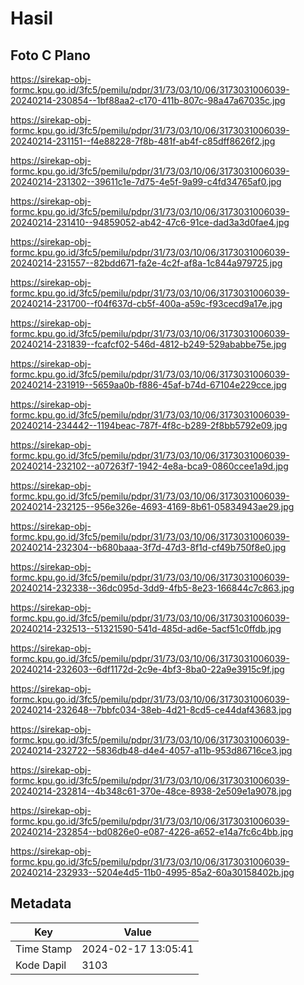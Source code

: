 # Hasil

## Foto C Plano

https://sirekap-obj-formc.kpu.go.id/3fc5/pemilu/pdpr/31/73/03/10/06/3173031006039-20240214-230854--1bf88aa2-c170-411b-807c-98a47a67035c.jpg

https://sirekap-obj-formc.kpu.go.id/3fc5/pemilu/pdpr/31/73/03/10/06/3173031006039-20240214-231151--f4e88228-7f8b-481f-ab4f-c85dff8626f2.jpg

https://sirekap-obj-formc.kpu.go.id/3fc5/pemilu/pdpr/31/73/03/10/06/3173031006039-20240214-231302--39611c1e-7d75-4e5f-9a99-c4fd34765af0.jpg

https://sirekap-obj-formc.kpu.go.id/3fc5/pemilu/pdpr/31/73/03/10/06/3173031006039-20240214-231410--94859052-ab42-47c6-91ce-dad3a3d0fae4.jpg

https://sirekap-obj-formc.kpu.go.id/3fc5/pemilu/pdpr/31/73/03/10/06/3173031006039-20240214-231557--82bdd671-fa2e-4c2f-af8a-1c844a979725.jpg

https://sirekap-obj-formc.kpu.go.id/3fc5/pemilu/pdpr/31/73/03/10/06/3173031006039-20240214-231700--f04f637d-cb5f-400a-a59c-f93cecd9a17e.jpg

https://sirekap-obj-formc.kpu.go.id/3fc5/pemilu/pdpr/31/73/03/10/06/3173031006039-20240214-231839--fcafcf02-546d-4812-b249-529ababbe75e.jpg

https://sirekap-obj-formc.kpu.go.id/3fc5/pemilu/pdpr/31/73/03/10/06/3173031006039-20240214-231919--5659aa0b-f886-45af-b74d-67104e229cce.jpg

https://sirekap-obj-formc.kpu.go.id/3fc5/pemilu/pdpr/31/73/03/10/06/3173031006039-20240214-234442--1194beac-787f-4f8c-b289-2f8bb5792e09.jpg

https://sirekap-obj-formc.kpu.go.id/3fc5/pemilu/pdpr/31/73/03/10/06/3173031006039-20240214-232102--a07263f7-1942-4e8a-bca9-0860ccee1a9d.jpg

https://sirekap-obj-formc.kpu.go.id/3fc5/pemilu/pdpr/31/73/03/10/06/3173031006039-20240214-232125--956e326e-4693-4169-8b61-05834943ae29.jpg

https://sirekap-obj-formc.kpu.go.id/3fc5/pemilu/pdpr/31/73/03/10/06/3173031006039-20240214-232304--b680baaa-3f7d-47d3-8f1d-cf49b750f8e0.jpg

https://sirekap-obj-formc.kpu.go.id/3fc5/pemilu/pdpr/31/73/03/10/06/3173031006039-20240214-232338--36dc095d-3dd9-4fb5-8e23-166844c7c863.jpg

https://sirekap-obj-formc.kpu.go.id/3fc5/pemilu/pdpr/31/73/03/10/06/3173031006039-20240214-232513--51321590-541d-485d-ad6e-5acf51c0ffdb.jpg

https://sirekap-obj-formc.kpu.go.id/3fc5/pemilu/pdpr/31/73/03/10/06/3173031006039-20240214-232603--6df1172d-2c9e-4bf3-8ba0-22a9e3915c9f.jpg

https://sirekap-obj-formc.kpu.go.id/3fc5/pemilu/pdpr/31/73/03/10/06/3173031006039-20240214-232648--7bbfc034-38eb-4d21-8cd5-ce44daf43683.jpg

https://sirekap-obj-formc.kpu.go.id/3fc5/pemilu/pdpr/31/73/03/10/06/3173031006039-20240214-232722--5836db48-d4e4-4057-a11b-953d86716ce3.jpg

https://sirekap-obj-formc.kpu.go.id/3fc5/pemilu/pdpr/31/73/03/10/06/3173031006039-20240214-232814--4b348c61-370e-48ce-8938-2e509e1a9078.jpg

https://sirekap-obj-formc.kpu.go.id/3fc5/pemilu/pdpr/31/73/03/10/06/3173031006039-20240214-232854--bd0826e0-e087-4226-a652-e14a7fc6c4bb.jpg

https://sirekap-obj-formc.kpu.go.id/3fc5/pemilu/pdpr/31/73/03/10/06/3173031006039-20240214-232933--5204e4d5-11b0-4995-85a2-60a30158402b.jpg


## Metadata

| Key        | Value               |
| ---------- | ------------------- |
| Time Stamp | 2024-02-17 13:05:41 |
| Kode Dapil | 3103                |



